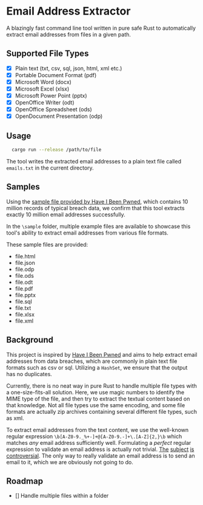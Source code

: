 
# Email Address Extractor

A blazingly fast command line tool written in pure safe Rust to automatically extract email addresses from files in a given path.

## Supported File Types

- [x] Plain text (txt, csv, sql, json, html, xml etc.)
- [x] Portable Document Format (pdf)
- [x] Microsoft Word (docx)
- [x] Microsoft Excel (xlsx)
- [x] Microsoft Power Point (pptx)
- [x] OpenOffice Writer (odt)
- [x] OpenOffice Spreadsheet (ods)
- [x] OpenDocument Presentation (odp)

## Usage

```bash
  cargo run --release /path/to/file
```

The tool writes the extracted email addresses to a plain text file called `emails.txt` in the current directory.

## Samples

Using the [sample file provided by Have I Been Pwned](https://mega.nz/file/Xk91ETzb#UYklfa84pLs5OzrysEGNFVMbFb5OC0KU7rlnugF_Aps), which contains 10 million records of typical breach data, we confirm that this tool extracts exactly 10 million email addresses successfully.

In the `\sample` folder, multiple example files are available to showcase this tool's ability to extract email addresses from various file formats.

These sample files are provided:
- file.html
- file.json
- file.odp
- file.ods
- file.odt
- file.pdf
- file.pptx
- file.sql
- file.txt
- file.xlsx
- file.xml

## Background

This project is inspired by [Have I Been Pwned](https://github.com/HaveIBeenPwned/EmailAddressExtractor) and aims to help extract email addresses from data breaches, which are commonly in plain text file formats such as csv or sql. Utilizing a `HashSet`, we ensure that the output has no duplicates.

Currently, there is no neat way in pure Rust to handle multiple file types with a one-size-fits-all solution. Here, we use magic numbers to identify the MIME type of the file, and then try to extract the textual content based on that knowledge. Not all file types use the same encoding, and some file formats are actually zip archives containing several different file types, such as xml.

To extract email addresses from the text content, we use the well-known regular expression `\b[A-Z0-9._%+-]+@[A-Z0-9.-]+\.[A-Z]{2,}\b` which matches *any* email address sufficiently well. Formulating a *perfect* regular expression to validate an email address is actually not trivial. [The](https://www.regular-expressions.info/email.html) [subject](https://emailregex.com/) [is](https://stackoverflow.com/a/201378) [controversial](https://html.spec.whatwg.org/multipage/input.html#e-mail-state-(type%3Demail)). The only way to really validate an email address is to send an email to it, which we are obviously not going to do.

## Roadmap

- [] Handle multiple files within a folder